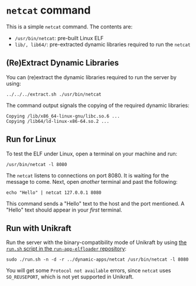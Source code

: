 # `netcat` command

This is a simple `netcat` command.
The contents are:

* `/usr/bin/netcat`: pre-built Linux ELF
* `lib/, lib64/`: pre-extracted dynamic libraries required to run the `netcat`

## (Re)Extract Dynamic Libraries

You can (re)extract the dynamic libraries required to run the server by using:

```console
../../../extract.sh ./usr/bin/netcat
```

The command output signals the copying of the required dynamic libraries:

```text
Copying /lib/x86_64-linux-gnu/libc.so.6 ...
Copying /lib64/ld-linux-x86-64.so.2 ...
```

## Run for Linux

To test the ELF under Linux, open a terminal on your machine and run:

```console
/usr/bin/netcat -l 8080
````

The `netcat` listens to connections on port 8080.
It is waiting for the message to come.
Next, open _another_ terminal and past the following:

```console
echo "Hello" | netcat 127.0.0.1 8080
```

This command sends a "Hello" text to the host and the port mentioned.
A "Hello" text should appear in your _first_ terminal.


## Run with Unikraft

Run the server with the binary-compatibility mode of Unikraft by using [the `run.sh` script in the `run-app-elfloader` repository](https://github.com/unikraft/run-app-elfloader/blob/master/run.sh):

```console
sudo ./run.sh -n -d -r ../dynamic-apps/netcat /usr/bin/netcat -l 8080
```

You will get some `Protocol not available` errors, since `netcat` uses `SO_REUSEPORT`, which is not yet supported in Unikraft.
